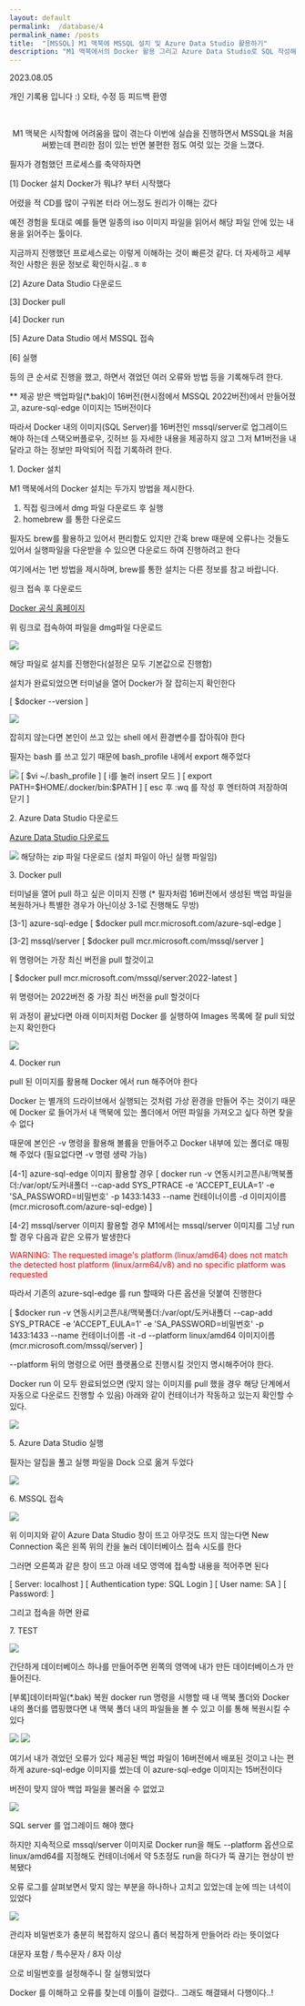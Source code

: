 ```yaml
---
layout: default
permalink:  /database/4
permalink_name: /posts
title:  "[MSSQL] M1 맥북에 MSSQL 설치 및 Azure Data Studio 활용하기" 
description: "M1 맥북에서의 Docker 활용 그리고 Azure Data Studio로 SQL 작성해보기. 추가로 SQL server 업그레이드 시켜 azure-sql-edge가 아닌 mssql 이미지로 실행시켜보자."
---
```


<p class="date">2023.08.05</p>

<p class="caution">개인 기록용 입니다 :)
오타, 수정 등 피드백 환영</p>
<br>
<p style="text-align:center">
M1 맥북은 시작함에 어려움을 많이 겪는다
이번에 실습을 진행하면서 MSSQL을 처음 써봤는데
편리한 점이 있는 반면
불편한 점도 여럿 있는 것을 느꼈다.

필자가 경험했던 프로세스를 축약하자면

<span class="mini-sub">[1] Docker 설치</span>
Docker가 뭐냐? 부터 시작했다

어렸을 적 CD를 많이 구워본 터라
어느정도 원리가 이해는 갔다

예전 경험을 토대로 예를 들면
일종의 iso 이미지 파일을 읽어서
해당 파일 안에 있는 내용을 읽어주는 툴이다.

지금까지 진행했던 프로세스로는
이렇게 이해하는 것이 빠른것 같다.
더 자세하고 세부적인 사항은 원문 정보로 확인하시길..ㅎㅎ

<span class="mini-sub">[2] Azure Data Studio 다운로드</span>

<span class="mini-sub">[3] Docker pull</span>

<span class="mini-sub">[4] Docker run</span>

<span class="mini-sub">[5] Azure Data Studio 에서 MSSQL 접속</span>

<span class="mini-sub">[6] 실행</span>

등의 큰 순서로 진행을 했고,
하면서 겪었던 여러 오류와 방법 등을 기록해두려 한다.

** 제공 받은 백업파일(*.bak)이 16버전(현시점에서 MSSQL 2022버전)에서 만들어졌고,
azure-sql-edge 이미지는 15버전이다

따라서 Docker 내의 이미지(SQL Server)를 16버전인
mssql/server로 업그레이드 해야 하는데
스택오버플로우, 깃허브 등
자세한 내용을 제공하지 않고
그저 M1버전을 내달라고 하는 정보만 파악되어
직접 기록하려 한다.



<span class="mini-title">1. Docker 설치</span>

M1 맥북에서의 Docker 설치는 두가지 방법을 제시한다.
1) 직접 링크에서 dmg 파일 다운로드 후 실행
2) homebrew 를 통한 다운로드

필자도 brew를 활용하고 있어서 편리함도 있지만
간혹 brew 때문에 오류나는 것들도 있어서
실행파일을 다운받을 수 있으면
다운로드 하여 진행하려고 한다

여기에서는 1번 방법을 제시하며,
brew를 통한 설치는 다른 정보를 참고 바랍니다.


<span class="mini-sub">링크 접속 후 다운로드</span>

<a href="https://docs.docker.com/desktop/install/mac-install/">Docker 공식 홈페이지</a>

위 링크로 접속하여 파일을 dmg파일 다운로드

<img class="image" src="/contents/imgs/database_4/1.png">

해당 파일로 설치를 진행한다(설정은 모두 기본값으로 진행함)

설치가 완료되었으면
터미널을 열어 Docker가 잘 잡히는지 확인한다

[ $docker --version ]

<img class="image" src="/contents/imgs/database_4/2.png">

잡히지 않는다면 본인이 쓰고 있는 shell 에서
환경변수를 잡아줘야 한다

필자는 bash 를 쓰고 있기 때문에
bash_profile 내에서 export 해주었다

<img class="image" src="/contents/imgs/database_4/3.png">
[ $vi ~/.bash_profile ]
[ i를 눌러 insert 모드 ]
[ export PATH=$HOME/.docker/bin:$PATH ]
[ esc 후 :wq 를 작성 후 엔터하여 저장하여 닫기 ]



<span class="mini-title">2. Azure Data Studio 다운로드</span>

<a href="https://learn.microsoft.com/en-us/sql/azure-data-studio/download-azure-data-studio?view=sql-server-ver15&tabs=redhat-install%2Credhat-uninstall#download-azure-data-studio">Azure Data Studio 다운로드</a>

<img class="image" src="/contents/imgs/database_4/4.png">
해당하는 zip 파일 다운로드 (설치 파일이 아닌 실행 파일임)



<span class="mini-title">3. Docker pull</span>

터미널을 열어 pull 하고 싶은 이미지 진행
(* 필자처럼 16버전에서 생성된 백업 파일을 복원하거나
특별한 경우가 아닌이상 3-1로 진행해도 무방)

<span class="caution">[3-1] azure-sql-edge</span>
[ $docker pull mcr.microsoft.com/azure-sql-edge ]

<span class="caution">[3-2] mssql/server</span>
[ $docker pull mcr.microsoft.com/mssql/server ]

위 명령어는 가장 최신 버전을 pull 할것이고

[ $docker pull mcr.microsoft.com/mssql/server:2022-latest ]

위 명령어는 2022버전 중 가장 최신 버전을 pull 할것이다


위 과정이 끝났다면 아래 이미지처럼
Docker 를 실행하여 Images 목록에
잘 pull 되었는지 확인한다

<img class="image" src="/contents/imgs/database_4/5.png">



<span class="mini-title">4. Docker run</span>

pull 된 이미지를 활용해
Docker 에서 run 해주어야 한다

Docker 는 별개의 드라이브에서 실행되는 것처럼
가상 환경을 만들어 주는 것이기 때문에
Docker 로 들어가서 내 맥북에 있는 폴더에서
어떤 파일을 가져오고 싶다 하면 찾을 수 없다

때문에 본인은 -v 명령을 활용해 볼륨을 만들어주고
Docker 내부에 있는 폴더로 매핑해 주었다
(필요없다면 -v 명령 생략 가능)

<span class="caution">[4-1] azure-sql-edge 이미지 활용할 경우</span>
[ docker run -v 연동시키고픈/내/맥북폴더:/var/opt/도커내폴더 --cap-add SYS_PTRACE -e 'ACCEPT_EULA=1' -e 'SA_PASSWORD=비밀번호' -p 1433:1433 --name 컨테이너이름 -d 이미지이름(mcr.microsoft.com/azure-sql-edge) ]


<span class="caution">[4-2] mssql/server 이미지 활용할 경우</span>
M1에서는 mssql/server 이미지를 그냥 run할 경우
다음과 같은 오류가 발생한다

<span style="color:red">WARNING: The requested image's platform (linux/amd64) does not match the detected host platform (linux/arm64/v8) and no specific platform was requested</span>

따라서 기존의 azure-sql-edge 를 run 할때와
다른 옵션을 덧붙여 진행한다

[ $docker run -v 연동시키고픈/내/맥북폴더:/var/opt/도커내폴더 --cap-add SYS_PTRACE -e 'ACCEPT_EULA=1' -e 'SA_PASSWORD=비밀번호' -p 1433:1433 --name 컨테이너이름 -it -d --platform linux/amd64 이미지이름(mcr.microsoft.com/mssql/server) ]

--platform 뒤의 명령으로
어떤 플랫폼으로 진행시킬 것인지 명시해주어야 한다.


Docker run 이 모두 완료되었으면
(맞지 않는 이미지를 pull 했을 경우
해당 단계에서 자동으로 다운로드 진행할 수 있음)
아래와 같이 컨테이너가 작동하고 있는지 확인할 수 있다.

<img class="image" src="/contents/imgs/database_4/6.png">



<span class="mini-title">5. Azure Data Studio 실행</span>

필자는 알집을 풀고
실행 파일을 Dock 으로 옮겨 두었다

<img class="image" src="/contents/imgs/database_4/7.png">



<span class="mini-title">6. MSSQL 접속</span>

<img class="image" src="/contents/imgs/database_4/8.png">

위 이미지와 같이 Azure Data Studio 창이 뜨고
아무것도 뜨지 않는다면 New Connection 혹은
왼쪽 위의 칸을 눌러 데이터베이스 접속 시도를 한다

그러면 오른쪽과 같은 창이 뜨고
아래 네모 영역에 접속할 내용을 적어주면 된다

[ Server: localhost ]
[ Authentication type: SQL Login ]
[ User name: SA ]
[ Password: ]

그리고 접속을 하면 완료



<span class="mini-title">7. TEST</span>

<img class="image" src="/contents/imgs/database_4/9.png">

간단하게 데이터베이스 하나를 만들어주면
왼쪽의 영역에 내가 만든 데이터베이스가 만들어진다.


<span class="mini-title">[부록]데이터파일(*.bak) 복원</span>
docker run 명령을 시행할 때
내 맥북 폴더와 Docker 내의 폴더를 맵핑했다면
내 맥북 폴더 내의 파일들을 볼 수 있고
이를 통해 복원시킬 수 있다

<img class="image" src="/contents/imgs/database_4/10.png">

<img class="image" src="/contents/imgs/database_4/11.png">

</p>

여기서 내가 겪었던 오류가 있다
제공된 백업 파일이 16버전에서 배포된 것이고
나는 편하게 azure-sql-edge 이미지를 썼는데
이 azure-sql-edge 이미지는 15버전이다

버전이 맞지 않아 백업 파일을 불러올 수 없었고

<img class="image" src="/contents/imgs/database_4/12.png">

SQL server 를 업그레이드 해야 했다

하지만 지속적으로 mssql/server 이미지로 Docker run을 해도
--platform 옵션으로 linux/amd64를 지정해도 
컨테이너에서 약 5초정도 run을 하다가
뚝 끊기는 현상이 반복됐다

오류 로그를 살펴보면서
맞지 않는 부분을 하나하나 고치고 있었는데
눈에 띄는 녀석이 있었다

<img class="image" src="/contents/imgs/database_4/13.png">

관리자 비밀번호가 충분히 복잡하지 않으니
좀더 복잡하게 만들어라 라는 뜻이었다

대문자 포함 / 특수문자 / 8자 이상

으로 비밀번호를 설정해주니 잘 실행되었다

Docker 를 이해하고 오류를 찾는데 이틀이 걸렸다..
그래도 해결돼서 다행이다..!

